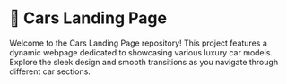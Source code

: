 # 🚗 Cars Landing Page

Welcome to the Cars Landing Page repository! This project features a dynamic webpage dedicated to showcasing various luxury car models. Explore the sleek design and smooth transitions as you navigate through different car sections.

